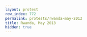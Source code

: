 ```yaml
---
layout: protest
row_index: 772
permalink: protests/rwanda-may-2013
title: Rwanda, May 2013
hidden: true
---
```

